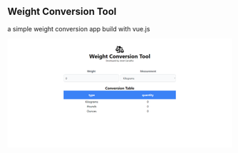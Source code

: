 ## Weight Conversion Tool
a simple weight conversion app build with vue.js

![Screenshot taken in app](https://github.com/jessecarvalho/weight-conversion-tool/blob/main/public/screenshots/print-1.png)